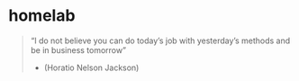 # homelab

> “I do not believe you can do today’s job with yesterday’s methods and be in business tomorrow”
> - (Horatio Nelson Jackson)

